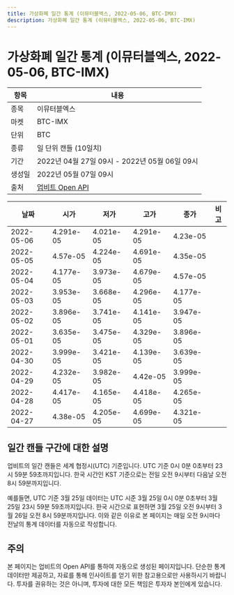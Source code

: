 ```yaml
---
title: 가상화폐 일간 통계 (이뮤터블엑스, 2022-05-06, BTC-IMX)
description: 가상화폐 일간 통계 (이뮤터블엑스, 2022-05-06, BTC-IMX)
---
```



가상화폐 일간 통계 (이뮤터블엑스, 2022-05-06, BTC-IMX)
===

|항목|내용|
|--|--|
|종목|이뮤터블엑스|
|마켓|BTC-IMX|
|단위|BTC|
|종류|일 단위 캔들 (10일치)|
|기간|2022년 04월 27일 09시 - 2022년 05월 06일 09시|
|생성일|2022년 05월 07일 09시|
|출처|[업비트 Open API](https://docs.upbit.com)|


|날짜|시가|저가|고가|종가|비고|
|--|--|--|--|--|--|
|2022-05-06|4.291e-05|4.021e-05|4.291e-05|4.23e-05|    |
|2022-05-05|4.57e-05|4.224e-05|4.691e-05|4.35e-05|    |
|2022-05-04|4.177e-05|3.973e-05|4.679e-05|4.57e-05|    |
|2022-05-03|3.953e-05|3.668e-05|4.296e-05|4.177e-05|    |
|2022-05-02|3.896e-05|3.741e-05|4.141e-05|3.947e-05|    |
|2022-05-01|3.635e-05|3.475e-05|4.329e-05|3.896e-05|    |
|2022-04-30|3.999e-05|3.421e-05|4.139e-05|3.639e-05|    |
|2022-04-29|4.232e-05|3.982e-05|4.42e-05|3.999e-05|    |
|2022-04-28|4.417e-05|4.165e-05|4.418e-05|4.265e-05|    |
|2022-04-27|4.38e-05|4.205e-05|4.699e-05|4.321e-05|    |


일간 캔들 구간에 대한 설명
---


업비트의 일간 캔들은 세계 협정시(UTC) 기준입니다. 
UTC 기준 0시 0분 0초부터 23시 59분 59초까지입니다. 
한국 시간인 KST 기준으로는 전일 오전 9시부터 다음날 오전 8시 59분까지입니다. 


예를들면, UTC 기준 3월 25일 데이터는 UTC 시준 3월 25일 0시 0분 0초부터 3월 25일 23시 59분 59초까지입니다. 
한국 시간으로 표현하면 3월 25일 오전 9시부터 3월 26일 오전 8시 59분까지입니다. 
이와 같은 이유로 본 페이지는 매일 오전 9시마다 전날의 통계 데이터를 자동으로 작성합니다. 


주의
---


본 페이지는 업비트의 Open API를 통하여 자동으로 생성된 페이지입니다. 
단순한 통계 데이터만 제공하고, 자료를 통해 인사이트를 얻기 위한 참고용으로만 사용하시기 바랍니다. 
투자를 권유하는 것은 아니며, 투자에 대한 모든 책임은 투자자 본인에게 있습니다. 
